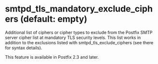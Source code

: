 # smtpd_tls_mandatory_exclude_ciphers (default: empty)
 Additional list of ciphers or cipher types to exclude from the
Postfix SMTP server cipher list at mandatory TLS security levels.
This list
works in addition to the exclusions listed with smtpd\_tls\_exclude\_ciphers
(see there for syntax details). 


 This feature is available in Postfix 2.3 and later. 


